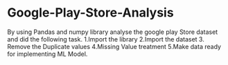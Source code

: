 # Google-Play-Store-Analysis
By using Pandas and numpy library analyse the google play Store dataset and  did the following task.  1.Import the library 2.Import the dataset 3. Remove the Duplicate values 4.Missing Value treatment 5.Make data  ready for implementing ML Model.
